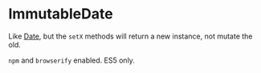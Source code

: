 # ImmutableDate

Like [Date](https://developer.mozilla.org/en-US/docs/Web/JavaScript/Reference/Global_Objects/Date), but the `setX` methods will return a new instance, not mutate the old.

`npm` and `browserify` enabled. ES5 only.
